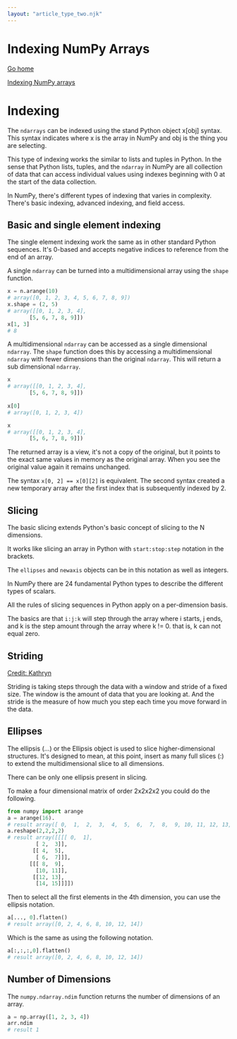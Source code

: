 ```yaml
---
layout: "article_type_two.njk"
---
```

# Indexing NumPy Arrays
[Go home](/index.html)

[Indexing NumPy arrays](https://numpy.org/doc/stable/user/basics.indexing.html)

# Indexing

The `ndarrays` can be indexed using the stand Python object x[obj] syntax. This syntax indicates where x is the array in NumPy and obj is the thing you are selecting.

This type of indexing works the similar to lists and tuples in Python. In the sense that Python lists, tuples, and the `ndarray` in NumPy are all collection of data that can access individual values using indexes beginning with 0 at the start of the data collection. 

In NumPy, there's different types of indexing that varies in complexity. There's basic indexing, advanced indexing, and field access.

## Basic and single element indexing

The single element indexing work the same as in other standard Python sequences. It's 0-based and accepts negative indices to reference from the end of an array.

A single `ndarray` can be turned into a multidimensional array using the `shape` function.

```python
x = n.arange(10)
# array([0, 1, 2, 3, 4, 5, 6, 7, 8, 9])
x.shape = (2, 5)
# array([[0, 1, 2, 3, 4],
       [5, 6, 7, 8, 9]])
x[1, 3]
# 8
```

A multidimensional `ndarray` can be accessed as a single dimensional `ndarray`. The `shape` function does this by accessing a multidimensional `ndarray` with fewer dimensions than the original `ndarray`. This will return a sub dimensional `ndarray`.

```python
x
# array([[0, 1, 2, 3, 4],
       [5, 6, 7, 8, 9]])
       
x[0]
# array([0, 1, 2, 3, 4])

x
# array([[0, 1, 2, 3, 4],
       [5, 6, 7, 8, 9]])
```

The returned array is a view, it's not a copy of the original, but it points to the exact same values in memory as the original array. When you see the original value again it remains unchanged.

The syntax `x[0, 2] == x[0][2]` is equivalent. The second syntax created a new temporary array after the first index that is subsequently indexed by 2.

## Slicing 

The basic slicing extends Python's basic concept of slicing to the N dimensions. 

It works like slicing an array in Python with `start:stop:step` notation in the brackets.

The `ellipses` and `newaxis` objects can be in this notation as well as integers. 

In NumPy there are 24 fundamental Python types to describe the different types of scalars.

All the rules of slicing sequences in Python apply on a per-dimension basis.

The basics are that `i:j:k` will step through the array where i starts, j ends, and k is the step amount through the array where k != 0. that is, k can not equal zero.

## Striding
[Credit: Kathryn](https://medium.com/analytics-vidhya/a-thorough-understanding-of-numpy-strides-and-its-application-in-data-processing-e40eab1c82fe)

Striding is taking steps through the data with a window and stride of a fixed size. The window is the amount of data that you are looking at. And the stride is the measure of how much you step each time you move forward in the data.

## Ellipses

The ellipsis (...) or the Ellipsis object is used to slice higher-dimensional structures. It's designed to mean, at this point, insert as many full slices (:) to extend the multidimensional slice to all dimensions.

There can be only one ellipsis present in slicing. 

To make a four dimensional matrix of order 2x2x2x2 you could do the following.

```python
from numpy import arange
a = arange(16).
# result array([ 0,  1,  2,  3,  4,  5,  6,  7,  8,  9, 10, 11, 12, 13, 14, 15])
a.reshape(2,2,2,2)
# result array([[[[ 0,  1],
         [ 2,  3]],
        [[ 4,  5],
         [ 6,  7]]],
       [[[ 8,  9],
         [10, 11]],
        [[12, 13],
         [14, 15]]]])
```

Then to select all the first elements in the 4th dimension, you can use the ellipsis notation.

```python
a[..., 0].flatten()
# result array([0, 2, 4, 6, 8, 10, 12, 14])
```

Which is the same as using the following notation.

```python
a[:,:,:,0].flatten()
# result array([0, 2, 4, 6, 8, 10, 12, 14])
```

## Number of Dimensions

The `numpy.ndarray.ndim` function returns the number of dimensions of an array.


```python
a = np.array([1, 2, 3, 4])
arr.ndim
# result 1
```


